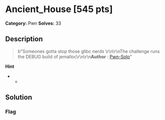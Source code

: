 # Ancient_House [545 pts]

**Category:** Pwn
**Solves:** 33

## Description
>b"Someones gotta stop those glibc nerds \r\n\r\nThe challenge runs the DEBUG build of jemalloc\r\n\r\n**Author** : [Pwn-Solo](https://twitter.com/Pwn_Solo)"

**Hint**
* -

## Solution

### Flag

